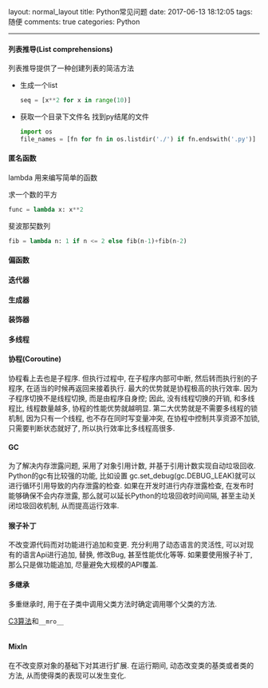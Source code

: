 layout: normal_layout
title: Python常见问题
date: 2017-06-13 18:12:05
tags: 随便
comments: true
categories: Python

---

#### 列表推导(List comprehensions)

列表推导提供了一种创建列表的简洁方法

* 生成一个list
    ```python
    seq = [x**2 for x in range(10)]
    ```

* 获取一个目录下文件名
找到py结尾的文件
    ```python
    import os
    file_names = [fn for fn in os.listdir('./') if fn.endswith('.py')]
    ```

#### 匿名函数

lambda 用来编写简单的函数

求一个数的平方
```python
func = lambda x: x**2
```

斐波那契数列
```python
fib = lambda n: 1 if n <= 2 else fib(n-1)+fib(n-2)
```


#### 偏函数

#### 迭代器

#### 生成器

#### 装饰器

#### 多线程

#### 协程(Coroutine)

协程看上去也是子程序. 但执行过程中, 在子程序内部可中断, 然后转而执行别的子程序, 在适当的时候再返回来接着执行.
最大的优势就是协程极高的执行效率. 因为子程序切换不是线程切换, 而是由程序自身控; 因此, 没有线程切换的开销, 和多线程比, 线程数量越多, 协程的性能优势就越明显.
第二大优势就是不需要多线程的锁机制, 因为只有一个线程, 也不存在同时写变量冲突, 在协程中控制共享资源不加锁, 只需要判断状态就好了, 所以执行效率比多线程高很多.

#### GC

为了解决内存泄露问题, 采用了对象引用计数, 并基于引用计数实现自动垃圾回收.
Python的gc有比较强的功能, 比如设置 gc.set_debug(gc.DEBUG_LEAK)就可以进行循环引用导致的内存泄露的检查.
如果在开发时进行内存泄露检查, 在发布时能够确保不会内存泄露, 那么就可以延长Python的垃圾回收时间间隔, 甚至主动关闭垃圾回收机制, 从而提高运行效率.

#### 猴子补丁

不改变源代码而对功能进行追加和变更. 充分利用了动态语言的灵活性, 可以对现有的语言Api进行追加, 替换, 修改Bug, 甚至性能优化等等.
如果要使用猴子补丁, 那么只是做功能追加, 尽量避免大规模的API覆盖.

#### 多继承

多重继承时, 用于在子类中调用父类方法时确定调用哪个父类的方法.

[C3算法](http://www.cnblogs.com/i2u9/archive/2013/03/19/pythonmroc3.html)和`__mro__`

````python

````

#### MixIn

在不改变原对象的基础下对其进行扩展. 在运行期间, 动态改变类的基类或者类的方法, 从而使得类的表现可以发生变化.



